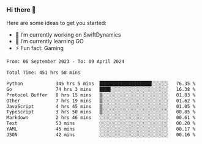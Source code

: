 ### Hi there 👋

Here are some ideas to get you started:

- 🔭 I’m currently working on SwiftDynamics
- 🌱 I’m currently learning GO
-  ⚡ Fun fact: Gaming
  
  <!--
- 👯 I’m looking to collaborate on ...
- 🤔 I’m looking for help with ...
- 💬 Ask me about ...
- 📫 How to reach me: ...
- 😄 Pronouns: ...
-->

<!--START_SECTION:waka-->

```txt
From: 06 September 2023 - To: 09 April 2024

Total Time: 451 hrs 58 mins

Python            345 hrs 5 mins  ███████████████████░░░░░░   76.35 %
Go                74 hrs 3 mins   ████░░░░░░░░░░░░░░░░░░░░░   16.38 %
Protocol Buffer   8 hrs 15 mins   ▒░░░░░░░░░░░░░░░░░░░░░░░░   01.83 %
Other             7 hrs 19 mins   ▒░░░░░░░░░░░░░░░░░░░░░░░░   01.62 %
JavaScript        4 hrs 45 mins   ▒░░░░░░░░░░░░░░░░░░░░░░░░   01.05 %
TypeScript        3 hrs 50 mins   ▒░░░░░░░░░░░░░░░░░░░░░░░░   00.85 %
Markdown          2 hrs 46 mins   ░░░░░░░░░░░░░░░░░░░░░░░░░   00.61 %
Text              53 mins         ░░░░░░░░░░░░░░░░░░░░░░░░░   00.20 %
YAML              45 mins         ░░░░░░░░░░░░░░░░░░░░░░░░░   00.17 %
JSON              42 mins         ░░░░░░░░░░░░░░░░░░░░░░░░░   00.16 %
```

<!--END_SECTION:waka-->
